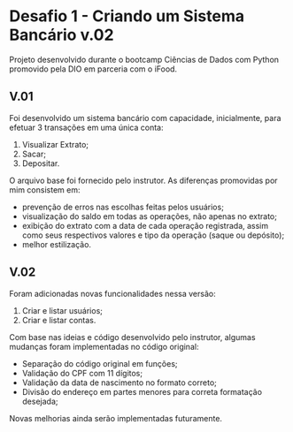 # Desafio 1 - Criando um Sistema Bancário v.02

Projeto desenvolvido durante o bootcamp Ciências de Dados com Python promovido pela DIO em parceria com o iFood.

## V.01

Foi desenvolvido um sistema bancário com capacidade, inicialmente, para efetuar 3 transações em uma única conta:

1. Visualizar Extrato;
2. Sacar;
3. Depositar.

O arquivo base foi fornecido pelo instrutor. As diferenças promovidas por mim consistem em:

- prevenção de erros nas escolhas feitas pelos usuários;
- visualização do saldo em todas as operações, não apenas no extrato;
- exibição do extrato com a data de cada operação registrada, assim como seus respectivos valores e tipo da operação (saque ou depósito);
- melhor estilização.

## V.02

Foram adicionadas novas funcionalidades nessa versão:

1. Criar e listar usuários;
2. Criar e listar contas.

Com base nas ideias e código desenvolvido pelo instrutor, algumas mudanças foram implementadas no código original:

- Separação do código original em funções;
- Validação do CPF com 11 dígitos;
- Validação da data de nascimento no formato correto;
- Divisão do endereço em partes menores para correta formatação desejada;

Novas melhorias ainda serão implementadas futuramente.
